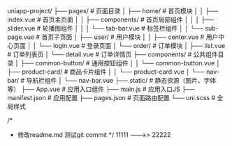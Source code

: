 uniapp-project/
├── pages/                # 页面目录
│   ├── home/             # 首页模块
│   │   ├── index.vue     # 首页主页面
│   │   ├── components/   # 首页局部组件
│   │   │   ├── slider.vue    # 轮播图组件
│   │   │   └── tab-bar.vue   # 标签栏组件
│   │   └── sub-page.vue  # 首页子页面
│   ├── user/             # 用户模块
│   │   ├── center.vue    # 用户中心页面
│   │   └── login.vue     # 登录页面
│   └── order/            # 订单模块
│       ├── list.vue      # 订单列表页
│       └── detail.vue    # 订单详情页
├── components/           # 公共组件目录
│   ├── common-button/    # 通用按钮组件
│   │   └── common-button.vue
│   ├── product-card/     # 商品卡片组件
│   │   └── product-card.vue
│   └── nav-bar/          # 导航栏组件
│       └── nav-bar.vue
├── static/               # 静态资源（图片、字体等）
├── App.vue               # 应用入口组件
├── main.js               # 应用入口JS
├── manifest.json         # 应用配置
├── pages.json            # 页面路由配置
└── uni.scss              # 全局样式


/* 
 * 修改readme.md 测试git commit
 */
11111 --->>  22222